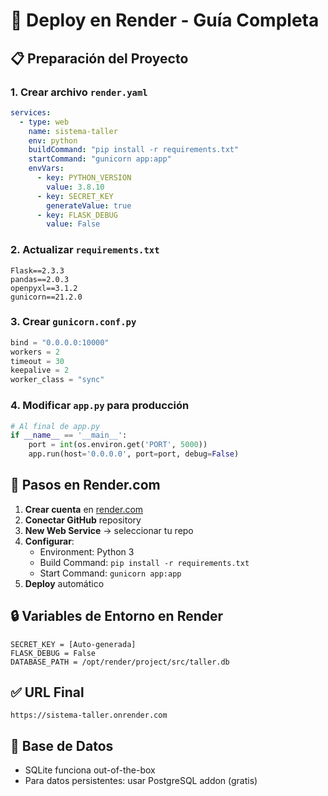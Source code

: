 # 🚀 Deploy en Render - Guía Completa

## 📋 Preparación del Proyecto

### 1. Crear archivo `render.yaml`
```yaml
services:
  - type: web
    name: sistema-taller
    env: python
    buildCommand: "pip install -r requirements.txt"
    startCommand: "gunicorn app:app"
    envVars:
      - key: PYTHON_VERSION
        value: 3.8.10
      - key: SECRET_KEY
        generateValue: true
      - key: FLASK_DEBUG
        value: False
```

### 2. Actualizar `requirements.txt`
```
Flask==2.3.3
pandas==2.0.3
openpyxl==3.1.2
gunicorn==21.2.0
```

### 3. Crear `gunicorn.conf.py`
```python
bind = "0.0.0.0:10000"
workers = 2
timeout = 30
keepalive = 2
worker_class = "sync"
```

### 4. Modificar `app.py` para producción
```python
# Al final de app.py
if __name__ == '__main__':
    port = int(os.environ.get('PORT', 5000))
    app.run(host='0.0.0.0', port=port, debug=False)
```

## 🔗 Pasos en Render.com

1. **Crear cuenta** en [render.com](https://render.com)
2. **Conectar GitHub** repository
3. **New Web Service** → seleccionar tu repo
4. **Configurar**:
   - Environment: Python 3
   - Build Command: `pip install -r requirements.txt`
   - Start Command: `gunicorn app:app`
5. **Deploy** automático

## 🔒 Variables de Entorno en Render
```
SECRET_KEY = [Auto-generada]
FLASK_DEBUG = False
DATABASE_PATH = /opt/render/project/src/taller.db
```

## ✅ URL Final
`https://sistema-taller.onrender.com`

## 💾 Base de Datos
- SQLite funciona out-of-the-box
- Para datos persistentes: usar PostgreSQL addon (gratis)
